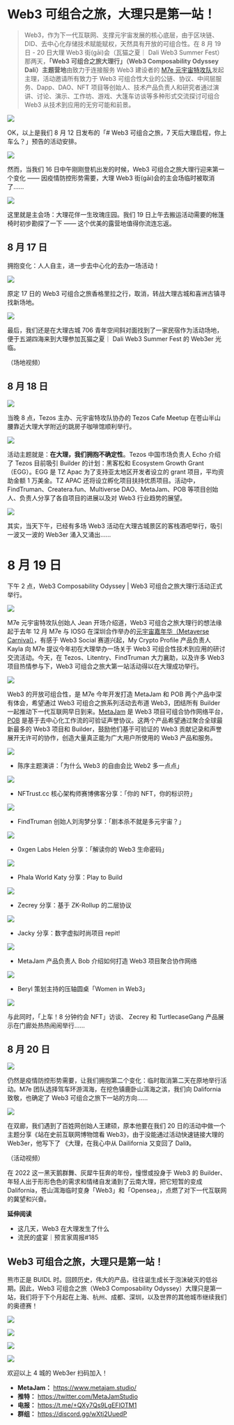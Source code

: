 # Web3 可组合之旅，大理只是第一站！

> Web3，作为下一代互联网、支撑元宇宙发展的核心底层，由于区块链、DID、去中心化存储技术赋能赋权，天然具有开放的可组合性。在 8 月 19 日 - 20 日大理 Web3 街(gāi)会（瓦猫之夏｜ Dali Web3 Summer Fest）那两天，**「Web3 可组合之旅大理行」（Web3 Composability Odyssey Dali）主题营地**由致力于连接服务 Web3 建设者的 [M7e 元宇宙特攻队](https://www.m7e.io/)发起主理，活动邀请所有致力于 Web3 可组合性大业的公链、协议、中间层服务、Dapp、DAO、NFT 项目等创始人、技术产品负责人和研究者通过演讲、讨论、演示、工作坊、游戏、大篷车访谈等多种形式交流探讨可组合 Web3 从技术到应用的无穷可能和前景。

![](./odyssey-kv.png)

OK，以上是我们 8 月 12 日发布的「# Web3 可组合之旅，7 天后大理启程，你上车么？」预告的活动安排。

![](./01.jpeg)

然而，当我们 16 日中午刚刚登机出发的时候，Web3 可组合之旅大理行迎来第一个变化 —— 因疫情防控形势需要，大理 Web3 街(gāi)会的主会场临时被取消了……

![](./main-venue.png)

这里就是主会场：大理花伴一生玫瑰庄园。我们 19 日上午去搬运活动需要的帐篷椅时初步勘探了一下 —— 这个优美的露营地值得你流连忘返。

## 8 月 17 日

拥抱变化：人人自主，进一步去中心化的去办一场活动！

![](./02.JPG)

原定 17 日的 Web3 可组合之旅香格里拉之行，取消，转战大理古城和喜洲古镇寻找新场地。

![](./03.jpg)

最后，我们还是在大理古城 706 青年空间斜对面找到了一家民宿作为活动场地，便于五湖四海来到大理参加瓦猫之夏｜ Dali Web3 Summer Fest 的 Web3er 光临。

（场地视频）

## 8 月 18 日

![](./Tezos-Cafe-Meetup-20220818.JPG)

当晚 8 点，Tezos 主办、元宇宙特攻队协办的 Tezos Cafe Meetup 在苍山半山腰靠近大理大学附近的跳房子咖啡馆顺利举行。

![](./tezos-meetup.png)

活动主题就是：**在大理，我们拥抱不确定性**。Tezos 中国市场负责人 Echo 介绍了 Tezos 目前吸引 Builder 的计划：黑客松和 Ecosystem Growth Grant（EGG）。EGG 是 TZ Apac 为了支持亚太地区开发者设立的 grant 项目，平均资助金额 1 万美金。TZ APAC 还将设立孵化项目扶持优质项目。活动中，FindTruman、Createra.fun、Multiverse DAO、MetaJam、POB 等项目创始人、负责人分享了各自项目的进展以及对 Web3 行业趋势的展望。

![](./meetup.png)

其实，当天下午，已经有多场 Web3 活动在大理古城景区的客栈酒吧举行，吸引一波又一波的 Web3er 涌入又涌出……

# 8 月 19 日

下午 2 点，Web3 Composability Odyssey | Web3 可组合之旅大理行活动正式举行。

![](./jean.jpg)

M7e 元宇宙特攻队创始人 Jean 开场介绍道，Web3 可组合之旅大理行的想法缘起于去年 12 月 M7e 与 IOSG 在深圳合作举办的[元宇宙嘉年华（Metaverse Carnival）](https://www.m7e.io/post/iosgs-metaverse-carnival)，有感于 Web3 Social 赛道兴起，My Crypto Profile 产品负责人 Kayla 向 M7e 提议今年初在大理举办一场关于 Web3 可组合性技术到应用的研讨交流活动。今天，在 Tezos、Litentry、FindTruman 大力襄助，以及许多 Web3 项目热情参与下，Web3 可组合之旅大第一站活动得以在大理成功举行。

![](./odyssey.png)

Web3 的开放可组合性，是 M7e 今年开发打造 MetaJam 和 POB 两个产品中深有体会，希望通过 Web3 可组合之旅系列活动去布道 Web3，团结所有 Builder 一起推动下一代互联网早日到来。[MetaJam](https://www.metajam.studio/explore) 是 Web3 项目可组合协作网络平台，[POB](https://www.pob.work/) 是基于去中心化工作流的可验证声誉协议。这两个产品希望通过聚合全球最新最多的 Web3 项目和 Builder，鼓励他们基于可验证的 Web3 贡献记录和声誉展开无许可的协作，创造大量真正能为广大用户所使用的 Web3 产品和服务。

![](./chenxue.jpeg)

- 陈序主题演讲：「为什么 Web3 的自由会比 Web2 多一点点」

![](./fork.jpeg)

- NFTrust.cc 核心架构师赛博佛客分享：「你的 NFT，你的标识符」

![](./will.jpeg)

- FindTruman 创始人刘洵梦分享：「剧本杀不就是多元宇宙？」

![](./Helen.jpeg)

- 0xgen Labs Helen 分享：「解读你的 Web3 生命密码」

![](phala.jpeg)

- Phala World Katy 分享：Play to Build

![](./zecrey.jpeg)

- Zecrey 分享：基于 ZK-Rollup 的二层协议

![](./jacky.jpeg)

- Jacky 分享：数字虚拟时尚项目 repit!

![](./bob.jpeg)

- MetaJam 产品负责人 Bob 介绍如何打造 Web3 项目聚合协作网络

![](./women-in-web3.jpeg)

- Beryl 策划主持的压轴圆桌「Women in Web3」

![](./m7e-meetup.png)

与此同时，「上车！8 分钟约会 NFT」访谈、 Zecrey 和 TurtlecaseGang 产品展示在门廊处热热闹闹举行……

## 8 月 20 日

![](./dalifornia.JPG)

仍然是疫情防控形势需要，让我们拥抱第二个变化：临时取消第二天在原地举行活动。M7e 团队选择驾车环游洱海，在挖色镇鹿卧山洱海之滨，我们向 Dalifornia 致敬，也确定了 Web3 可组合之旅下一站的方向……

![](./jianshuo.jpeg)

在双廊，我们遇到了百姓网创始人王建硕，原本他要在我们 20 日的活动中做一个主题分享《站在史前互联网博物馆看 Web3》，由于没能通过活动快速链接大理的 Web3er，他写下了
《大理，在我心中从 Dailifornia 又变回了 Dali》。

（活动视频）

在 2022 这一黑天鹅群舞、灰犀牛狂奔的年份，憧憬或投身于 Web3 的 Builder、年轻人出于形形色色的需求和情绪自发涌到了云南大理，把它短暂的变成 Dalifornia，苍山洱海临时变身「Web3」和「Opensea」，点燃了对下一代互联网的冀望和兴奋。

**延伸阅读**

- 这几天，Web3 在大理发生了什么
- 流民的盛宴｜预言家周报#185

## Web3 可组合之旅，大理只是第一站！

熊市正是 BUIDL 时。回顾历史，伟大的产品，往往诞生成长于泡沫破灭的低谷期。因此，Web3 可组合之旅（Web3 Composability Odyssey）大理只是第一站，我们将于下个月起在上海、杭州、成都、深圳，以及世界的其他城市继续我们的奥德赛！

![](./group-shanghai.JPG)

![](./group-hangzhou.JPG)

![](./group-chengdu.JPG)

![](./group-shenzhen.JPG)

欢迎以上 4 城的 Web3er 扫码加入！

- **MetaJam：** https://www.metajam.studio/
- **推特：** https://twitter.com/MetaJamStudio
- **电报：** https://t.me/+QXy7Qs9LgEFlOTM1
- **群组：** https://discord.gg/wXtj2UuedP
